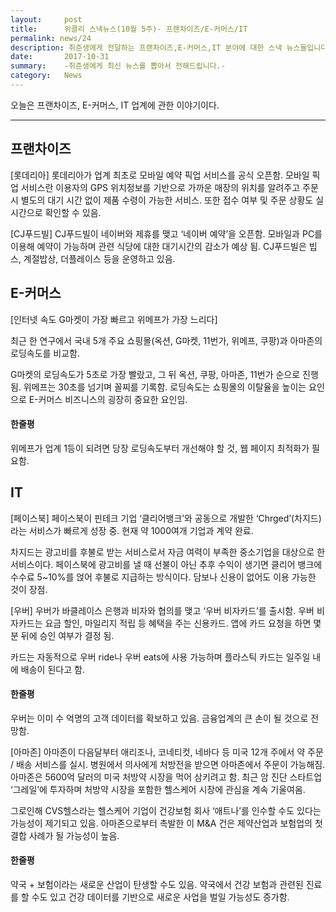 ```yaml
---
layout:     post
title:      위클리 스낵뉴스(10월 5주)- 프랜차이즈/E-커머스/IT
permalink: news/24
description: 취준생에게 전달하는 프랜차이즈,E-커머스,IT 분야에 대한 스낵 뉴스들입니다.
date:       2017-10-31
summary:    -취준생에게 최신 뉴스를 뽑아서 전해드립니다.-
category: 	News
---
```


오늘은 프랜차이즈, E-커머스, IT 업계에 관한 이야기이다.

- - -

## 프랜차이즈

[롯데리아] 롯데리아가 업계 최초로 모바일 예약 픽업 서비스를 공식 오픈함. 모바일 픽업 서비스란 이용자의 GPS 위치정보를 기반으로 가까운 매장의 위치를 알려주고 주문 시 별도의 대기 시간 없이 제품 수령이 가능한 서비스. 또한 접수 여부 및 주문 상황도 실시간으로 확인할 수 있음.

[CJ푸드빌] CJ푸드빌이 네이버와 제휴를 맺고 ‘네이버 예약’을 오픈함. 모바일과 PC를 이용해 예약이 가능하며 관련 식당에 대한 대기시간의 감소가 예상 됨. CJ푸드빌은 빕스, 계절밥상, 더플레이스 등을 운영하고 있음.


## E-커머스

[인터넷 속도 G마켓이 가장 빠르고 위메프가 가장 느리다]

최근 한 연구에서 국내 5개 주요 쇼핑몰(옥션, G마켓, 11번가, 위메프, 쿠팡)과 아마존의 로딩속도를 비교함. 

G마켓의 로딩속도가 5초로 가장 빨랐고, 그 뒤 옥션, 쿠팡, 아마존, 11번가 순으로 진행됨. 위메프는 30초를 넘기며 꼴찌를 기록함. 로딩속도는 쇼핑몰의 이탈율을 높이는 요인으로 E-커머스 비즈니스의 굉장히 중요한 요인임.

#### 한줄평 

위메프가 업계 1등이 되려면 당장 로딩속도부터 개선해야 할 것, 웹 페이지 최적화가 필요함.

## IT

[페이스북] 페이스북이 핀테크 기업 ‘클리어뱅크’와 공동으로 개발한 ‘Chrged’(차지드)라는 서비스가 빠르게 성장 중. 현재 약 1000여개 기업과 계약 완료. 

차지드는 광고비를 후불로 받는 서비스로서 자금 여력이 부족한 중소기업을 대상으로 한 서비스이다. 페이스북에 광고비를 낼 때 선불이 아닌 추후 수익이 생기면 클리어 뱅크에 수수료 5~10%를 얹어 후불로 지급하는 방식이다. 담보나 신용이 없어도 이용 가능한 것이 장점.

[우버] 우버가 바클레이스 은행과 비자와 협의를 맺고 ‘우버 비자카드’를 출시함. 우버 비자카드는 요금 할인, 마일리지 적립 등 혜택을 주는 신용카드. 앱에 카드 요청을 하면 몇 분 뒤에 승인 여부가 결정 됨. 

카드는 자동적으로 우버 ride나 우버 eats에 사용 가능하며 플라스틱 카드는 일주일 내에 배송이 된다고 함.

#### 한줄평

우버는 이미 수 억명의 고객 데이터를 확보하고 있음. 금융업계의 큰 손이 될 것으로 전망함.

[아마존] 아마존이 다음달부터 애리조나, 코네티컷, 네바다 등 미국 12개 주에서 약 주문 / 배송 서비스를 실시. 병원에서 의사에게 처방전을 받으면 아마존에서 주문이 가능해짐. 아마존은 5600억 달러의 미국 처방약 시장을 먹어 삼키려고 함. 최근 암 진단 스타트업 ‘그레일’에 투자하며 처방약 시장을 포함한 헬스케어 시장에 관심을 계속 기울여옴.  

그로인해 CVS헬스라는 헬스케어 기업이 건강보험 회사 ‘애트나’를 인수할 수도 있다는 가능성이 제기되고 있음. 아마존으로부터 촉발한 이 M&A 건은 제약산업과 보험업의 첫 결합 사례가 될 가능성이 높음.

#### 한줄평 

약국 + 보험이라는 새로운 산업이 탄생할 수도 있음. 약국에서 건강 보험과 관련된 진료를 할 수도 있고 건강 데이터를 기반으로 새로운 사업을 벌일 가능성도 증가함. 

